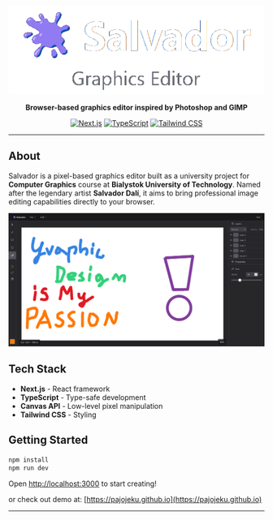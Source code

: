 <div align="center">
  <img src="logotype.png" alt="Salvador Logo" width="800"/>
  
  **Browser-based graphics editor inspired by Photoshop and GIMP**
  
  [![Next.js](https://img.shields.io/badge/Next.js-15-black)](https://nextjs.org/)
  [![TypeScript](https://img.shields.io/badge/TypeScript-5-blue)](https://www.typescriptlang.org/)
  [![Tailwind CSS](https://img.shields.io/badge/Tailwind-3-38bdf8)](https://tailwindcss.com/)
</div>

---

## About

Salvador is a pixel-based graphics editor built as a university project for **Computer Graphics** course at **Bialystok University of Technology**. Named after the legendary artist **Salvador Dalí**, it aims to bring professional image editing capabilities directly to your browser.

<div align="center">
    <img src="early_screenshot.png" alt="Early screenshot" />
</div>


## Tech Stack

- **Next.js** - React framework
- **TypeScript** - Type-safe development
- **Canvas API** - Low-level pixel manipulation
- **Tailwind CSS** - Styling

## Getting Started

```bash
npm install
npm run dev
```
Open [http://localhost:3000](http://localhost:3000) to start creating!

or check out demo at: [https://pajojeku.github.io](https://pajojeku.github.io)

---
